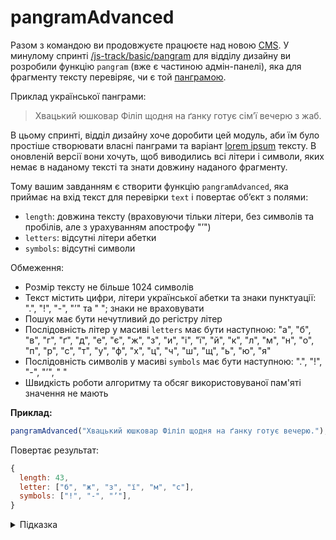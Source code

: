 # pangramAdvanced

Разом з командою ви продовжуєте працюєте над новою [CMS](https://uk.wikipedia.org/wiki/Система_керування_вмістом). У минулому спринті [/js-track/basic/pangram](Pangram) для відділу дизайну ви розробили функцію `pangram` (вже є частиною адмін-панелі), яка для фрагменту тексту перевіряє, чи є той [панграмою](https://uk.wikipedia.org/wiki/Панграма).

Приклад української панграми:

> Хвацький юшковар Філіп щодня на ґанку готує сімʼї вечерю з жаб.

В цьому спринті, відділ дизайну хоче доробити цей модуль, аби їм було простіше створювати власні панграми та варіант [lorem ipsum](https://uk.wikipedia.org/wiki/Lorem_ipsum) тексту. В оновленій версії вони хочуть, щоб виводились всі літери і символи, яких немає в наданому тексті та знати довжину наданого фрагменту.

Тому вашим завданням є створити функцію `pangramAdvanced`, яка приймає на вхід текст для перевірки `text` і повертає обʼєкт з полями:

- `length`: довжина тексту (враховуючи тільки літери, без символів та пробілів, але з урахуванням апострофу "ʼ")
- `letters`: відсутні літери абетки
- `symbols`: відсутні символи

Обмеження:

- Розмір тексту не більше 1024 символів
- Текст містить цифри, літери української абетки та знаки пунктуації: ".", "!", "-", "ʼ" та " "; знаки не враховувати
- Пошук має бути нечутливий до регістру літер
- Послідовність літер у масиві `letters` має бути наступною: "а", "б", "в", "г", "ґ", "д", "е", "є", "ж", "з", "и", "і", "ї", "й", "к", "л", "м", "н", "о", "п", "р", "с", "т", "у", "ф", "х", "ц", "ч", "ш", "щ", "ь", "ю", "я"
- Послідовність символів у масиві `symbols` має бути наступною: ".", "!", "-", "ʼ", " "
- Швидкість роботи алгоритму та обсяг використовуваної пам'яті значення не мають

**Приклад:**

```js
pangramAdvanced("Хвацький юшковар Філіп щодня на ґанку готує вечерю.");
```

Повертає результат:

```js
{
  length: 43,
  letter: ["б", "ж", "з", "ї", "м", "с"],
  symbols: ["!", "-", "ʼ"],
}
```

<details>
  <summary>Підказка</summary>

---

  ## Алгоритм дій

  1. пункт 1
  1. пункт 2

</details>
